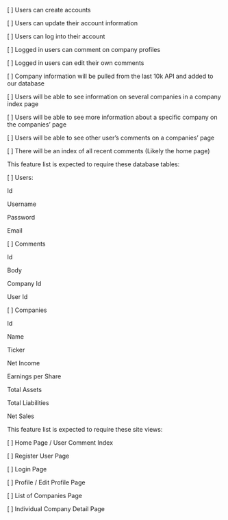 [ ]	Users can create accounts

[ ]	Users can update their account information

[ ]	Users can log into their account

[ ]	Logged in users can comment on company profiles

[ ]	Logged in users can edit their own comments

[ ]	Company information will be pulled from the last 10k API and added to our database

[ ]	Users will be able to see information on several companies in a company index page

[ ]	Users will be able to see more information about a specific company on the companies’ page

[ ]	Users will be able to see other user’s comments on a companies’ page

[ ]	There will be an index of all recent comments (Likely the home page)


This feature list is expected to require these database tables:

[ ] Users:

Id

Username

Password

Email

[ ] Comments

Id

Body

Company Id

User Id

[ ] Companies

Id

Name

Ticker

Net Income

Earnings per Share

Total Assets

Total Liabilities

Net Sales

This feature list is expected to require these site views:

[ ] Home Page / User Comment Index

[ ] Register User Page

[ ] Login Page

[ ] Profile / Edit Profile Page

[ ] List of Companies Page

[ ] Individual Company Detail Page

